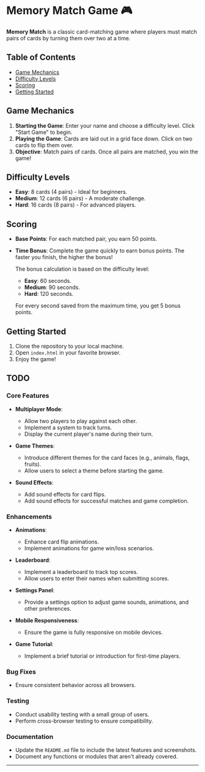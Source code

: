 # Memory Match Game 🎮

**Memory Match** is a classic card-matching game where players must match pairs of cards by turning them over two at a time.

## Table of Contents

- [Game Mechanics](#game-mechanics)
- [Difficulty Levels](#difficulty-levels)
- [Scoring](#scoring)
- [Getting Started](#getting-started)

## Game Mechanics

1. **Starting the Game**: Enter your name and choose a difficulty level. Click "Start Game" to begin.
2. **Playing the Game**: Cards are laid out in a grid face down. Click on two cards to flip them over.
3. **Objective**: Match pairs of cards. Once all pairs are matched, you win the game!

## Difficulty Levels

- **Easy**: 8 cards (4 pairs) - Ideal for beginners.
- **Medium**: 12 cards (6 pairs) - A moderate challenge.
- **Hard**: 16 cards (8 pairs) - For advanced players.

## Scoring

- **Base Points**: For each matched pair, you earn 50 points.
- **Time Bonus**: Complete the game quickly to earn bonus points. The faster you finish, the higher the bonus!

  The bonus calculation is based on the difficulty level:

  - **Easy**: 60 seconds.
  - **Medium**: 90 seconds.
  - **Hard**: 120 seconds.

  For every second saved from the maximum time, you get 5 bonus points.

## Getting Started

1. Clone the repository to your local machine.
2. Open `index.html` in your favorite browser.
3. Enjoy the game!

## TODO

### Core Features

- **Multiplayer Mode**:

  - Allow two players to play against each other.
  - Implement a system to track turns.
  - Display the current player's name during their turn.

- **Game Themes**:

  - Introduce different themes for the card faces (e.g., animals, flags, fruits).
  - Allow users to select a theme before starting the game.

- **Sound Effects**:
  - Add sound effects for card flips.
  - Add sound effects for successful matches and game completion.

### Enhancements

- **Animations**:

  - Enhance card flip animations.
  - Implement animations for game win/loss scenarios.

- **Leaderboard**:

  - Implement a leaderboard to track top scores.
  - Allow users to enter their names when submitting scores.

- **Settings Panel**:

  - Provide a settings option to adjust game sounds, animations, and other preferences.

- **Mobile Responsiveness**:

  - Ensure the game is fully responsive on mobile devices.

- **Game Tutorial**:
  - Implement a brief tutorial or introduction for first-time players.

### Bug Fixes

- Ensure consistent behavior across all browsers.

### Testing

- Conduct usability testing with a small group of users.
- Perform cross-browser testing to ensure compatibility.

### Documentation

- Update the `README.md` file to include the latest features and screenshots.
- Document any functions or modules that aren't already covered.

---
